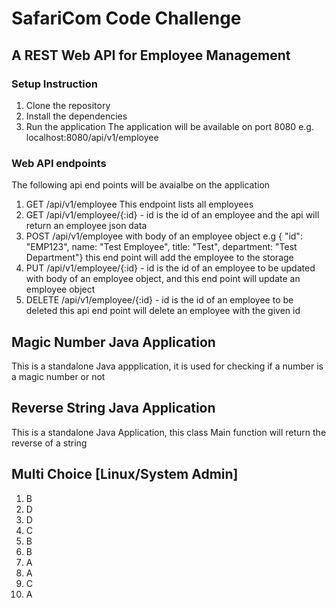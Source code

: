 # SafariCom Code Challenge

## A REST Web API for Employee Management
### Setup Instruction
1. Clone the repository
2. Install the dependencies
3. Run the application
The application will be available on port 8080
	e.g. localhost:8080/api/v1/employee
### Web API endpoints
The following api end points will be avaialbe on the application
1. GET /api/v1/employee
	This endpoint lists all employees
2. GET /api/v1/employee/{:id} - id is the id of an employee and the api will return an employee json data
3. POST /api/v1/employee
	with body of an employee object
	e.g { "id": "EMP123", name: "Test Employee", title: "Test", department: "Test Department"}
	this end point will add the employee to the storage
4. PUT /api/v1/employee/{:id} - id is the id of an employee to be updated
	with body of an employee object, and this end point will update an employee object
5. DELETE /api/v1/employee/{:id} - id is the id of an employee to be deleted
	this api end point will delete an employee with the given id

## Magic Number Java Application
This is a standalone Java appplication, it is used for checking if a number is a magic number or not

## Reverse String Java Application
This is a standalone Java Application, this class Main function will return the reverse of a string

## Multi Choice [Linux/System Admin]
1. B
2. D
3. D
4. C
5. B
6. B
7. A
8. A
9. C
10. A

